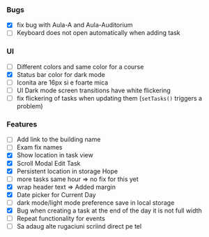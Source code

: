 ### Bugs

- [X] fix bug with Aula-A and Aula-Auditorium
- [ ] Keyboard does not open automatically when adding task

### UI

- [ ] Different colors and same color for a course
- [X] Status bar color for dark mode
- [ ] Iconita are 16px si e foarte mica
- [ ] UI Dark mode screen transitions have white flickering
- [ ] fix flickering of tasks when updating them (`setTasks()` triggers a problem)

### Features

- [ ] Add link to the building name
- [ ] Exam fix names
- [X] Show location in task view
- [X] Scroll Modal Edit Task
- [X] Persistent location in storage Hope
- [ ] more tasks same hour => no fix for this yet
- [X] wrap header text => Added margin
- [X] Date picker for Current Day
- [ ] dark mode/light mode preference save in local storage
- [X] Bug when creating a task at the end of the day it is not full width
- [ ] Repeat functionality for events
- [ ] Sa adaug alte rugaciuni scriind direct pe tel